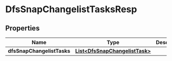 # DfsSnapChangelistTasksResp

## Properties
Name | Type | Description | Notes
------------ | ------------- | ------------- | -------------
**dfsSnapChangelistTasks** | [**List&lt;DfsSnapChangelistTask&gt;**](DfsSnapChangelistTask.md) |  | 
